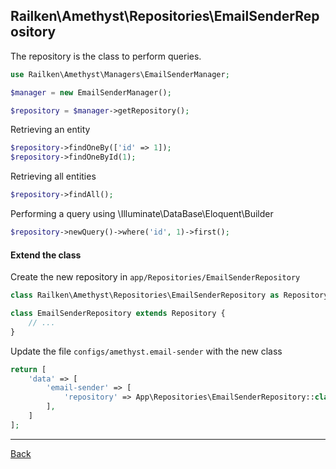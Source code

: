 ## Railken\Amethyst\Repositories\EmailSenderRepository

The repository is the class to perform queries.

```php
use Railken\Amethyst\Managers\EmailSenderManager;

$manager = new EmailSenderManager();

$repository = $manager->getRepository();

```

Retrieving an entity

```php
$repository->findOneBy(['id' => 1]);
$repository->findOneById(1);

```

Retrieving all entities

```php
$repository->findAll();
```

Performing a query using \Illuminate\DataBase\Eloquent\Builder

```php
$repository->newQuery()->where('id', 1)->first();

```

#### Extend the class

Create the new repository in `app/Repositories/EmailSenderRepository`
```php
class Railken\Amethyst\Repositories\EmailSenderRepository as Repository;

class EmailSenderRepository extends Repository {
	// ...
}
```
Update the file `configs/amethyst.email-sender` with the new class
```php
return [
    'data' => [
        'email-sender' => [
            'repository' => App\Repositories\EmailSenderRepository::class,
        ],
    ]
];
```

---
[Back](index.md)